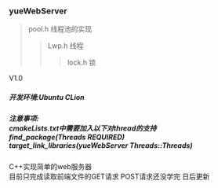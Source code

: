 ### yueWebServer
>pool.h 线程池的实现
>>Lwp.h 线程
>>>lock.h 锁

V1.0 
##### 开发环境:Ubuntu CLion<br>
##### 注意事项:<br>cmakeLists.txt中需要加入以下对thread的支持<br>find_package(Threads REQUIRED)<br>target_link_libraries(yueWebServer Threads::Threads)
C++实现简单的web服务器<br>目前只完成读取前端文件的GET请求 POST请求还没学完 日后更新
